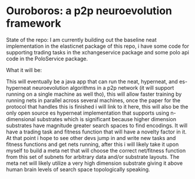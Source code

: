 # Ouroboros: a p2p neuroevolution framework


State of the repo:
I am currently building out the baseline neat implementation in the elasticnet package of this repo, i have some code for supporting trading tasks in the xchangeservice package and some polo api code in the PoloService package. 


What it will be:

This will eventually be a java app that can run the neat, hyperneat, and es-hyperneat neuroevolution algorithms in a p2p network (it will support running on a single machine as well tho), this will allow faster training by running nets in parallel across several machines, once the paper for the protocol that handles this is finished i will link to it here, this will also be the only open source es hyperneat implementation that supports using n-dimensional substrates which is significant because higher dimension substrates have magnitude greater search spaces to find encodings. It will have a trading task and fitness function that will have a novelty factor in it. At that point i hope to see other devs jump in and write new tasks and fitness functions and get nets running, after this i will likely take it upon myself to build a meta net that will choose the correct net/fitness function from this set of subnets for arbitrary data and/or substrate layouts. The meta net will likely utilize a very high dimension substrate giving it above human brain levels of search space topologically speaking. 